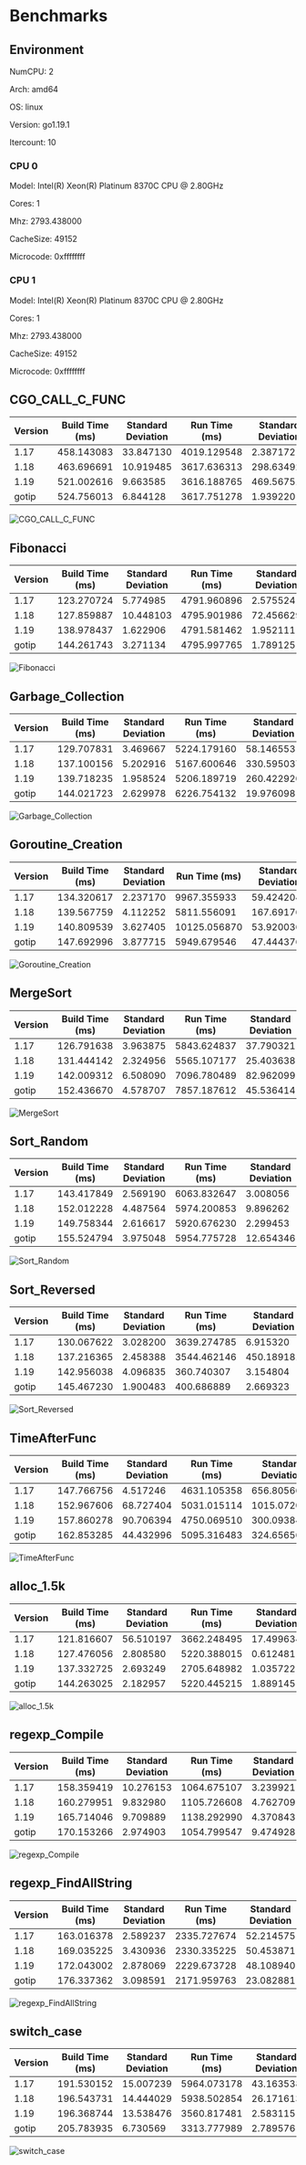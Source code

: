# Benchmarks

## Environment

NumCPU: 2

Arch: amd64

OS: linux

Version: go1.19.1

Itercount: 10

### CPU 0

Model: Intel(R) Xeon(R) Platinum 8370C CPU @ 2.80GHz

Cores: 1

Mhz: 2793.438000

CacheSize: 49152

Microcode: 0xffffffff

### CPU 1

Model: Intel(R) Xeon(R) Platinum 8370C CPU @ 2.80GHz

Cores: 1

Mhz: 2793.438000

CacheSize: 49152

Microcode: 0xffffffff

## CGO_CALL_C_FUNC

| Version | Build Time (ms) | Standard Deviation | Run Time (ms) | Standard Deviation |
| ------ | ------ | ------ | ------ | ------ |
| 1.17 | 458.143083 | 33.847130 | 4019.129548 | 2.387172 |
| 1.18 | 463.696691 | 10.919485 | 3617.636313 | 298.634929 |
| 1.19 | 521.002616 | 9.663585 | 3616.188765 | 469.567514 |
| gotip | 524.756013 | 6.844128 | 3617.751278 | 1.939220 |

![CGO_CALL_C_FUNC](./CGO_CALL_C_FUNC__1eb049ef6b.png)

## Fibonacci

| Version | Build Time (ms) | Standard Deviation | Run Time (ms) | Standard Deviation |
| ------ | ------ | ------ | ------ | ------ |
| 1.17 | 123.270724 | 5.774985 | 4791.960896 | 2.575524 |
| 1.18 | 127.859887 | 10.448103 | 4795.901986 | 72.456629 |
| 1.19 | 138.978437 | 1.622906 | 4791.581462 | 1.952111 |
| gotip | 144.261743 | 3.271134 | 4795.997765 | 1.789125 |

![Fibonacci](./Fibonacci__016be0f0bc.png)

## Garbage_Collection

| Version | Build Time (ms) | Standard Deviation | Run Time (ms) | Standard Deviation |
| ------ | ------ | ------ | ------ | ------ |
| 1.17 | 129.707831 | 3.469667 | 5224.179160 | 58.146553 |
| 1.18 | 137.100156 | 5.202916 | 5167.600646 | 330.595037 |
| 1.19 | 139.718235 | 1.958524 | 5206.189719 | 260.422920 |
| gotip | 144.021723 | 2.629978 | 6226.754132 | 19.976098 |

![Garbage_Collection](./Garbage_Collection__f27466590e.png)

## Goroutine_Creation

| Version | Build Time (ms) | Standard Deviation | Run Time (ms) | Standard Deviation |
| ------ | ------ | ------ | ------ | ------ |
| 1.17 | 134.320617 | 2.237170 | 9967.355933 | 59.424204 |
| 1.18 | 139.567759 | 4.112252 | 5811.556091 | 167.691766 |
| 1.19 | 140.809539 | 3.627405 | 10125.056870 | 53.920036 |
| gotip | 147.692996 | 3.877715 | 5949.679546 | 47.444376 |

![Goroutine_Creation](./Goroutine_Creation__c0773f341a.png)

## MergeSort

| Version | Build Time (ms) | Standard Deviation | Run Time (ms) | Standard Deviation |
| ------ | ------ | ------ | ------ | ------ |
| 1.17 | 126.791638 | 3.963875 | 5843.624837 | 37.790321 |
| 1.18 | 131.444142 | 2.324956 | 5565.107177 | 25.403638 |
| 1.19 | 142.009312 | 6.508090 | 7096.780489 | 82.962099 |
| gotip | 152.436670 | 4.578707 | 7857.187612 | 45.536414 |

![MergeSort](./MergeSort__619024e898.png)

## Sort_Random

| Version | Build Time (ms) | Standard Deviation | Run Time (ms) | Standard Deviation |
| ------ | ------ | ------ | ------ | ------ |
| 1.17 | 143.417849 | 2.569190 | 6063.832647 | 3.008056 |
| 1.18 | 152.012228 | 4.487564 | 5974.200853 | 9.896262 |
| 1.19 | 149.758344 | 2.616617 | 5920.676230 | 2.299453 |
| gotip | 155.524794 | 3.975048 | 5954.775728 | 12.654346 |

![Sort_Random](./Sort_Random__7a0a58c9e3.png)

## Sort_Reversed

| Version | Build Time (ms) | Standard Deviation | Run Time (ms) | Standard Deviation |
| ------ | ------ | ------ | ------ | ------ |
| 1.17 | 130.067622 | 3.028200 | 3639.274785 | 6.915320 |
| 1.18 | 137.216365 | 2.458388 | 3544.462146 | 450.189181 |
| 1.19 | 142.956038 | 4.096835 | 360.740307 | 3.154804 |
| gotip | 145.467230 | 1.900483 | 400.686889 | 2.669323 |

![Sort_Reversed](./Sort_Reversed__4f239a2e28.png)

## TimeAfterFunc

| Version | Build Time (ms) | Standard Deviation | Run Time (ms) | Standard Deviation |
| ------ | ------ | ------ | ------ | ------ |
| 1.17 | 147.766756 | 4.517246 | 4631.105358 | 656.805662 |
| 1.18 | 152.967606 | 68.727404 | 5031.015114 | 1015.072020 |
| 1.19 | 157.860278 | 90.706394 | 4750.069510 | 300.093840 |
| gotip | 162.853285 | 44.432996 | 5095.316483 | 324.656560 |

![TimeAfterFunc](./TimeAfterFunc__b4a2fe2bf5.png)

## alloc_1.5k

| Version | Build Time (ms) | Standard Deviation | Run Time (ms) | Standard Deviation |
| ------ | ------ | ------ | ------ | ------ |
| 1.17 | 121.816607 | 56.510197 | 3662.248495 | 17.499634 |
| 1.18 | 127.476056 | 2.808580 | 5220.388015 | 0.612481 |
| 1.19 | 137.332725 | 2.693249 | 2705.648982 | 1.035722 |
| gotip | 144.263025 | 2.182957 | 5220.445215 | 1.889145 |

![alloc_1.5k](./alloc_1.5k__78691b2f49.png)

## regexp_Compile

| Version | Build Time (ms) | Standard Deviation | Run Time (ms) | Standard Deviation |
| ------ | ------ | ------ | ------ | ------ |
| 1.17 | 158.359419 | 10.276153 | 1064.675107 | 3.239921 |
| 1.18 | 160.279951 | 9.832980 | 1105.726608 | 4.762709 |
| 1.19 | 165.714046 | 9.709889 | 1138.292990 | 4.370843 |
| gotip | 170.153266 | 2.974903 | 1054.799547 | 9.474928 |

![regexp_Compile](./regexp_Compile__b52c0e0ed5.png)

## regexp_FindAllString

| Version | Build Time (ms) | Standard Deviation | Run Time (ms) | Standard Deviation |
| ------ | ------ | ------ | ------ | ------ |
| 1.17 | 163.016378 | 2.589237 | 2335.727674 | 52.214575 |
| 1.18 | 169.035225 | 3.430936 | 2330.335225 | 50.453871 |
| 1.19 | 172.043002 | 2.878069 | 2229.673728 | 48.108940 |
| gotip | 176.337362 | 3.098591 | 2171.959763 | 23.082881 |

![regexp_FindAllString](./regexp_FindAllString__efbe67306d.png)

## switch_case

| Version | Build Time (ms) | Standard Deviation | Run Time (ms) | Standard Deviation |
| ------ | ------ | ------ | ------ | ------ |
| 1.17 | 191.530152 | 15.007239 | 5964.073178 | 43.163538 |
| 1.18 | 196.543731 | 14.444029 | 5938.502854 | 26.171613 |
| 1.19 | 196.368744 | 13.538476 | 3560.817481 | 2.583115 |
| gotip | 205.783935 | 6.730569 | 3313.777989 | 2.789576 |

![switch_case](./switch_case__725e73000e.png)

